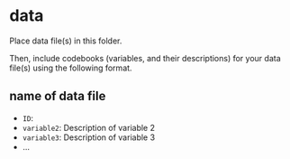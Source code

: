 # data
Place data file(s) in this folder.

Then, include codebooks (variables, and their descriptions) for your data file(s)
using the following format.

## name of data file

- `ID`: 
- `variable2`: Description of variable 2
- `variable3`: Description of variable 3
- ...
